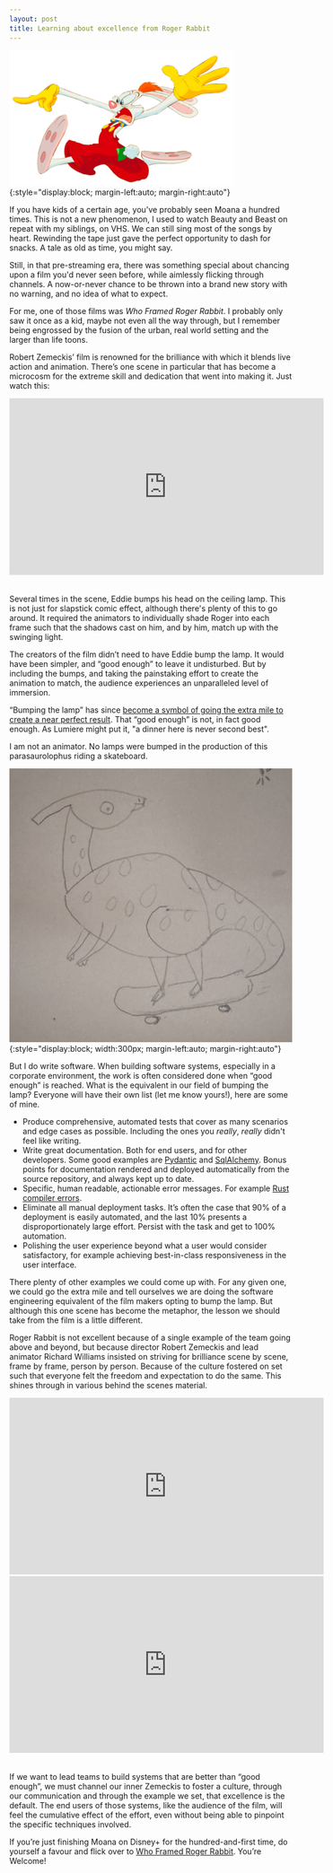 ```yaml
---
layout: post
title: Learning about excellence from Roger Rabbit
---
```


![Roger Rabbit](/img/rogerrabbit.png){:style="display:block; margin-left:auto; margin-right:auto"}

If you have kids of a certain age, you’ve probably seen Moana a hundred times. This is not a new phenomenon, I used to watch Beauty and Beast on repeat with my siblings, on VHS. We can still sing most of the songs by heart. Rewinding the tape just gave the perfect opportunity to dash for snacks. A tale as old as time, you might say.

Still, in that pre-streaming era, there was something special about chancing upon a film you'd never seen before, while aimlessly flicking through channels. A now-or-never chance to be thrown into a brand new story with no warning, and no idea of what to expect.

For me, one of those films was _Who Framed Roger Rabbit_. I probably only saw it once as a kid, maybe not even all the way through, but I remember being engrossed by the fusion of the urban, real world setting and the larger than life toons.

Robert Zemeckis’ film is renowned for the brilliance with which it blends live action and animation. There’s one scene in particular that has become a microcosm for the extreme skill and dedication that went into making it. Just watch this:

<div class="video-container">
<iframe width="560" height="315" src="https://www.youtube.com/embed/_EUPwsD64GI?si=WflyHykWiF_BOfUT" title="YouTube video player" frameborder="0" allow="accelerometer; autoplay; clipboard-write; encrypted-media; gyroscope; picture-in-picture; web-share" referrerpolicy="strict-origin-when-cross-origin" allowfullscreen></iframe>
</div>
<br/>

Several times in the scene, Eddie bumps his head on the ceiling lamp. This is not just for slapstick comic effect, although there's plenty of this to go around. It required the animators to individually shade Roger into each frame such that the shadows cast on him, and by him, match up with the swinging light.

The creators of the film didn’t need to have Eddie bump the lamp. It would have been simpler, and “good enough” to leave it undisturbed. But by including the bumps, and taking the painstaking effort to create the animation to match, the audience experiences an unparalleled level of immersion.

“Bumping the lamp” has since [become a symbol of going the extra mile to create a near perfect result](https://www.mrroughton.com/blog/bumping-the-lamp). That “good enough” is not, in fact good enough. As Lumiere might put it, "a dinner here is never second best".

I am not an animator. No lamps were bumped in the production of this parasaurolophus riding a skateboard. 

![Pencil drawing of a dinosaur](/img/para.png){:style="display:block; width:300px; margin-left:auto; margin-right:auto"}

But I do write software. When building software systems, especially in a corporate environment, the work is often considered done when “good enough” is reached. What is the equivalent in our field of bumping the lamp? Everyone will have their own list (let me know yours!), here are some of mine.

- Produce comprehensive, automated tests that cover as many scenarios and edge cases as possible. Including the ones you _really_, _really_ didn't feel like writing.
- Write great documentation. Both for end users, and for other developers. Some good examples are [Pydantic](https://docs.pydantic.dev/latest/) and [SqlAlchemy](https://docs.sqlalchemy.org/en/20/). Bonus points for documentation rendered and deployed automatically from the source repository, and always kept up to date.
- Specific, human readable, actionable error messages. For example [Rust compiler errors](https://rustc-dev-guide.rust-lang.org/diagnostics.html).
- Eliminate all manual deployment tasks. It’s often the case that 90% of a deployment is easily automated, and the last 10% presents a disproportionately large effort. Persist with the task and get to 100% automation.
- Polishing the user experience beyond what a user would consider satisfactory, for example achieving best-in-class responsiveness in the user interface.

There plenty of other examples we could come up with. For any given one, we could go the extra mile and tell ourselves we are doing the software engineering equivalent of the film makers opting to bump the lamp. But although this one scene has become the metaphor, the lesson we should take from the film is a little different.

Roger Rabbit is not excellent because of a single example of the team going above and beyond, but because director Robert Zemeckis and lead animator Richard Williams insisted on striving for brilliance scene by scene, frame by frame, person by person. Because of the culture fostered on set such that everyone felt the freedom and expectation to do the same. This shines through in various behind the scenes material.

<div class="video-container">
<iframe width="560" height="315" src="https://www.youtube.com/embed/60hCE3ld9yA?si=w7Ik_YzmfKNDmHkc" title="YouTube video player" frameborder="0" allow="accelerometer; autoplay; clipboard-write; encrypted-media; gyroscope; picture-in-picture; web-share" referrerpolicy="strict-origin-when-cross-origin" allowfullscreen></iframe>

<iframe width="560" height="315" src="https://www.youtube.com/embed/siAby_GLQIg?si=s6xNTG43h-HG81pK" title="YouTube video player" frameborder="0" allow="accelerometer; autoplay; clipboard-write; encrypted-media; gyroscope; picture-in-picture; web-share" referrerpolicy="strict-origin-when-cross-origin" allowfullscreen></iframe>

</div>
<br/>

If we want to lead teams to build systems that are better than “good enough”, we must channel our inner Zemeckis to foster a culture, through our communication and through the example we set, that excellence is the default. The end users of those systems, like the audience of the film, will feel the cumulative effect of the effort, even without being able to pinpoint the specific techniques involved.

If you’re just finishing Moana on Disney+ for the hundred-and-first time, do yourself a favour and flick over to [Who Framed Roger Rabbit](https://www.disneyplus.com/en-dk/movies/who-framed-roger-rabbit/20GDm8DYpIsC). You’re Welcome! 




